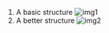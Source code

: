 1. A basic structure ![img1](https://media.geeksforgeeks.org/wp-content/uploads/Socket_server.png) 
2. A better structure ![img2](http://www.troubleshooters.com/codecorn/sockets/sockdiag.png)
